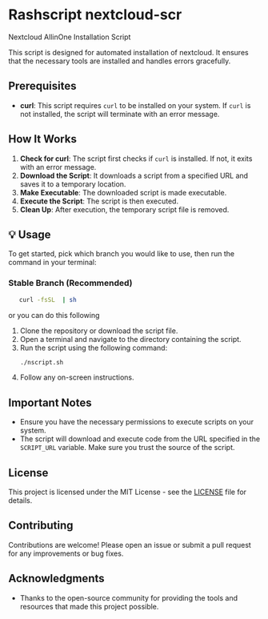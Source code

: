 # Rashscript nextcloud-scr
Nextcloud AllinOne Installation Script

This script is designed for automated installation of nextcloud. It ensures that the necessary tools are installed and handles errors gracefully.

## Prerequisites

- **curl**: This script requires `curl` to be installed on your system. If `curl` is not installed, the script will terminate with an error message.

## How It Works

1. **Check for curl**: The script first checks if `curl` is installed. If not, it exits with an error message.
2. **Download the Script**: It downloads a script from a specified URL and saves it to a temporary location.
3. **Make Executable**: The downloaded script is made executable.
4. **Execute the Script**: The script is then executed.
5. **Clean Up**: After execution, the temporary script file is removed.


## 💡 Usage
To get started, pick which branch you would like to use, then run the command in your terminal:
### Stable Branch (Recommended)
```bash
   curl -fsSL  | sh
```

or you can do this following
1. Clone the repository or download the script file.
2. Open a terminal and navigate to the directory containing the script.
3. Run the script using the following command:
   ```bash
   ./nscript.sh
   ```
4. Follow any on-screen instructions.

## Important Notes

- Ensure you have the necessary permissions to execute scripts on your system.
- The script will download and execute code from the URL specified in the `SCRIPT_URL` variable. Make sure you trust the source of the script.



## License

This project is licensed under the MIT License - see the [LICENSE](LICENSE) file for details.

## Contributing

Contributions are welcome! Please open an issue or submit a pull request for any improvements or bug fixes.

## Acknowledgments

- Thanks to the open-source community for providing the tools and resources that made this project possible.
